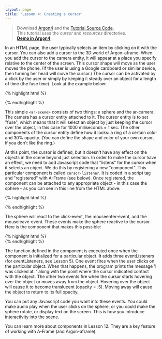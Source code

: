 ```yaml
---
layout: page
title: 'Lesson 4: Creating a cursor'
---
```

> Download [Argon4](http://argonjs.io/argon-app) and the [Tutorial Source Code](https://github.com/argonjs/design-aids/tree/gh-pages/code). <br> This tutorial uses the *cursor* and *resources* directories.<br> **[Demo in Argon4](https://github.com/argonjs/design-aids/tree/gh-pages/code/cursor/)**


In an HTML page, the user typically selects an item by clicking on it with the cursor. You can also add a cursor to the 3D world of Argon-aframe. When you add the cursor to the camera entity, it will appear at a place you specify relative to the center of the screen. This cursor shape will move as the user moves the phone. (If the user is using a Google cardboard or similar device, then turning her head will move the cursor.) The cursor can be activated by a click by the user or simply by keeping it steady over an object for a length of time (the fuse time). Look at the example below:

{% highlight html %}
	<body>
    <ar-scene>
      <a-entity id="helloworld" position="0 -1 -8">
        <a-sphere position="0 1.25 -1" cursor-listener radius="1.25" color="#EF2D5E" ></a-sphere>
      </a-entity>
      <ar-camera>
        <a-entity id="myCursor" cursor="fuse:true; fuse-timeout: 1000"
                    position="0 0 -0.1"
                    geometry="primitive:ring; radiusInner: 0.001; radiusOuter: 0.0015"
                    material="color: #2E3A87; opacity:0.3;">          
        </a-entity>
      </ar-camera>
    </ar-scene>

 {% endhighlight %}   
 
This simple `<ar-scene>` consists of two things: a sphere and the ar-camera. The camera has a cursor entity attached to it. The cursor entity is to set "fuse", which means that it will select an object by just keeping the cursor over the object, in this case for 1000 miliseconds = 1 sec. The other components of the cursor entity define how it looks: a ring of a certain color and 30% opacity.  (You can define the shape and color of your own cursor, if you don't like the ring.)
 
At this point, the cursor is defined, but it doesn't have any effect on the objects in the scene beyond just selection. In order to make the cursor have an effect, we need to add Javascript code that "listens" for the cursor when it selects an object. We do this by registering a new "component". This particular component is called `cursor-listener`. It is coded in a script tag and "registered" with A-Frame (see below). Once registered, the component can be attached to any appropriate object - in this case the sphere - as you can see in this line from the HTML above:  

{% highlight html %}

<a-sphere position="0 1.25 -1" cursor-listener radius="1.25" color="#EF2D5E" ></a-sphere>

{% endhighlight %}

The sphere will react to the click-event, the mouseenter-event, and the mouseleave-event. These events make the sphere reactive to the cursor. Here is the component that makes this possible: 

{% highlight html %}   
    <script>
      AFRAME.registerComponent('cursor-listener', {
        init: function () {
          this.el.addEventListener('click', function (evt) {
            console.log('I was clicked at: ', evt.detail.intersection.point);
          });
          this.el.addEventListener('mouseenter', function (evt) {
            this.setAttribute('material', 'opacity', 0.5);
          });
          this.el.addEventListener('mouseleave', function (evt) {
            this.setAttribute('material', 'opacity', 1.0);
          });
        }
      });
	</script>
	</body>
{% endhighlight %}

The function defined in the component is executed once when the component is initialized for a particular object. It adds three eventListeners (for eventListeners, see Lesson 5). One event fires when the user clicks on the particular object. When that happens, the program prints the message 'I was clicked at: ' along with the point where the cursor indicated contact with the object. The other two events fire when the cursor starts hovering over the object or moves away from the object. Hovering over the object will cause it to become translucent (opacity = .5). Moving away will cause the object to return to its full opacity. 

You can put any Javascript code you want into these events. You could make audio play when the user clicks on the sphere, or you could make the sphere rotate, or display text on the screen. This is how you introduce interactivity into the scene. 

You can learn more about components in Lesson 12. They are a key feature of working with A-Frame (and Argon-aframe).
